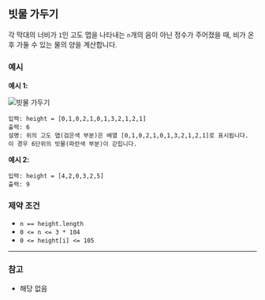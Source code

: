 ## 빗물 가두기

각 막대의 너비가 `1`인 고도 맵을 나타내는 `n`개의 음이 아닌 정수가 주어졌을 때, 비가 온 후 가둘 수 있는 물의 양을 계산합니다.

### 예시

**예시 1:**

<p align="left">
  <img src="../../assets/rainwatertrap.png" alt="빗물 가두기">
</p>

```text
입력: height = [0,1,0,2,1,0,1,3,2,1,2,1]
출력: 6
설명: 위의 고도 맵(검은색 부분)은 배열 [0,1,0,2,1,0,1,3,2,1,2,1]로 표시됩니다. 이 경우 6단위의 빗물(파란색 부분)이 갇힙니다.
```

**예시 2:**

```text
입력: height = [4,2,0,3,2,5]
출력: 9
```

### 제약 조건

- `n == height.length`
- `0 <= n <= 3 * 104`
- `0 <= height[i] <= 105`

---

### 참고

- 해당 없음
